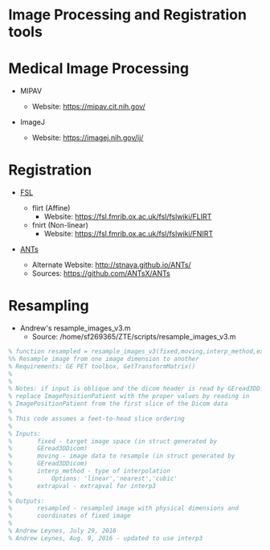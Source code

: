 # Image Processing and Registration tools

# Medical Image Processing
* MIPAV
  * Website: https://mipav.cit.nih.gov/
  
* ImageJ
  * Website: https://imagej.nih.gov/ij/
  
# Registration

* [FSL](https://fsl.fmrib.ox.ac.uk/fsl/fslwiki/)
  * flirt (Affine)
	* Website: https://fsl.fmrib.ox.ac.uk/fsl/fslwiki/FLIRT
  * fnirt (Non-linear)
	* Website: https://fsl.fmrib.ox.ac.uk/fsl/fslwiki/FNIRT

* [ANTs](http://picsl.upenn.edu/software/ants/)
  * Alternate Website: http://stnava.github.io/ANTs/
  * Sources: https://github.com/ANTsX/ANTs
  
# Resampling

* Andrew's resample_images_v3.m
  * Source: /home/sf269365/ZTE/scripts/resample_images_v3.m
```matlab
% function resampled = resample_images_v3(fixed,moving,interp_method,extrapval)
%% Resample image from one image dimension to another
% Requirements: GE PET toolbox, GetTransformMatrix()
%
%
% Notes: if input is oblique and the dicom header is read by GEread3DDicom, 
% replace ImagePositionPatient with the proper values by reading in 
% ImagePositionPatient from the first slice of the Dicom data
% 
% This code assumes a feet-to-head slice ordering
%
% Inputs:
%       fixed - target image space (in struct generated by
%       GEread3DDicom)
%       moving - image data to resample (in struct generated by
%       GEread3DDicom)
%       interp_method - type of interpolation
%           Options: 'linear','nearest','cubic'
%       extrapval - extrapval for interp3
%
% Outputs:
%       resampled - resampled image with physical dimensions and
%       coordinates of fixed image
%
% Andrew Leynes, July 29, 2016
% Andrew Leynes, Aug. 9, 2016 - updated to use interp3
```
